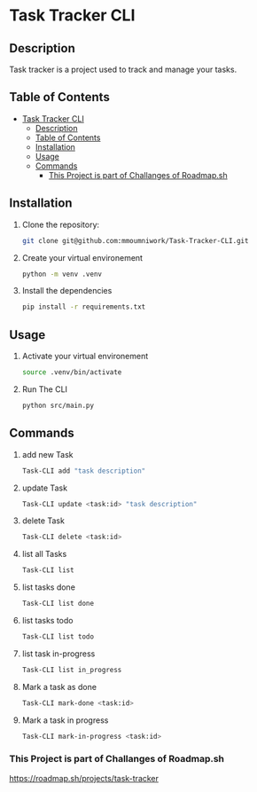 # Task Tracker CLI
## Description
Task tracker is a project used to track and manage your tasks.
## Table of Contents
- [Task Tracker CLI](#task-tracker-cli)
  - [Description](#description)
  - [Table of Contents](#table-of-contents)
  - [Installation](#installation)
  - [Usage](#usage)
  - [Commands](#commands)
    - [This Project is part of Challanges of Roadmap.sh](#this-project-is-part-of-challanges-of-roadmapsh)

## Installation

1. Clone the repository:
   ```bash
   git clone git@github.com:mmoumniwork/Task-Tracker-CLI.git
2. Create your virtual environement
   ```bash
   python -m venv .venv
3. Install the dependencies
   ```bash
   pip install -r requirements.txt
## Usage

1. Activate your virtual environement
   ```bash
   source .venv/bin/activate
2. Run The CLI
   ```bash
   python src/main.py

## Commands
1. add new Task
   ``` bash
   Task-CLI add "task description"
2. update Task
    ``` bash
   Task-CLI update <task:id> "task description"
3. delete Task
    ``` bash
   Task-CLI delete <task:id>
4. list all Tasks
    ``` bash
   Task-CLI list
5. list tasks done
    ``` bash
   Task-CLI list done 
6. list tasks todo
    ``` bash
   Task-CLI list todo
7. list task in-progress
    ``` bash
   Task-CLI list in_progress
8. Mark a task as done
   ``` bash
   Task-CLI mark-done <task:id>
9. Mark a task in progress
    ```bash
    Task-CLI mark-in-progress <task:id>


### This Project is part of Challanges of Roadmap.sh
https://roadmap.sh/projects/task-tracker